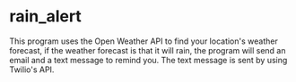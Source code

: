 # rain_alert
This program uses the Open Weather API to find your location's weather forecast, if the weather forecast is that it will rain, the program will send an email and a text message to remind you.
The text message is sent by using Twilio's API.
